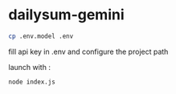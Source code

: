 # dailysum-gemini

```bash
cp .env.model .env
```
fill api key in .env and configure the project path

launch with : 
```bash
node index.js
```